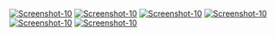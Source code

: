 <a href="https://image.prntscr.com/image/uV0kPvmMRkiuUfTYgDIYUA.png"><img src="https://image.prntscr.com/image/uV0kPvmMRkiuUfTYgDIYUA.png" alt="Screenshot-10" border="0"></a>
<a href="https://image.prntscr.com/image/t4rCikxpQfOj9RwDkUzdVA.png"><img src="https://image.prntscr.com/image/t4rCikxpQfOj9RwDkUzdVA.png" alt="Screenshot-10" border="0"></a>
<a href=""><img src="" alt="Screenshot-10" border="0"></a>
<a href=""><img src="" alt="Screenshot-10" border="0"></a>
<a href=""><img src="" alt="Screenshot-10" border="0"></a>
<a href=""><img src="" alt="Screenshot-10" border="0"></a>
